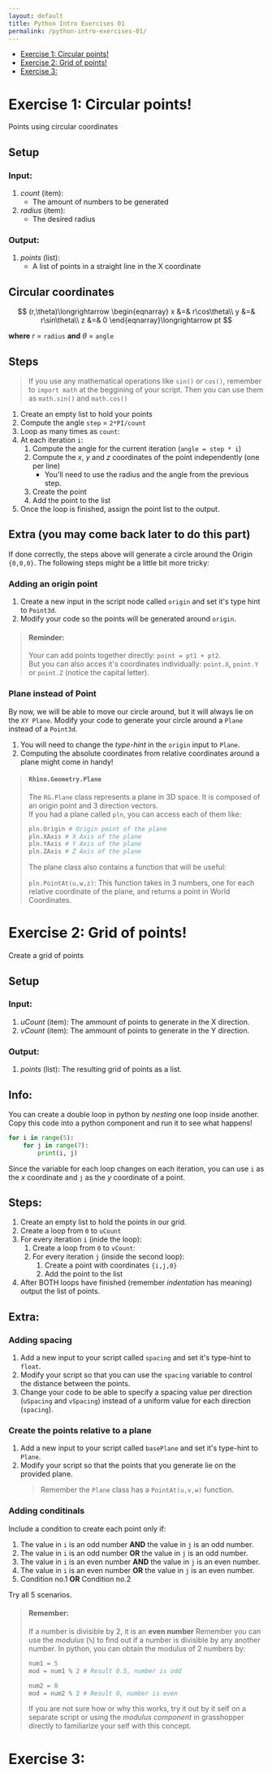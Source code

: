 ```yaml
---
layout: default
title: Python Intro Exercises 01
permalink: /python-intro-exercises-01/
---
```


- [Exercise 1: Circular points!](#exercise-1-circular-points)
- [Exercise 2: Grid of points!](#exercise-2-grid-of-points)
- [Exercise 3:](#exercise-3)

# Exercise 1: Circular points!

Points using circular coordinates

## Setup

### Input:

1. _count_ (item):
   - The amount of numbers to be generated
2. _radius_ (item):
   - The desired radius

### Output:

1. _points_ (list):
   - A list of points in a straight line in the X coordinate

## Circular coordinates

$$
(r,\theta)\longrightarrow
\begin{eqnarray}
x &=& r\cos\theta\\
y &=& r\sin\theta\\
z &=& 0
\end{eqnarray}\longrightarrow pt
$$

**where** $r$ = `radius` **and** $\theta$ = `angle`

## Steps

> If you use any mathematical operations like `sin()` or `cos()`, remember to `import math` at the beggining of your script. Then you can use them as `math.sin()` and `math.cos()`

1. Create an empty list to hold your points
2. Compute the angle `step` = `2*PI/count`
3. Loop as many times as `count`:
4. At each iteration `i`:
   1. Compute the angle for the current iteration (`angle = step * i`)
   2. Compute the $x$, $y$ and $z$ coordinates of the point independently (one per line)
      - You'll need to use the radius and the angle from the previous step.
   3. Create the point
   4. Add the point to the list
5. Once the loop is finished, assign the point list to the output.

## Extra (you may come back later to do this part)

If done correctly, the steps above will generate a circle around the Origin `{0,0,0}`. The following steps might be a little bit more tricky:

### Adding an origin point

1. Create a new input in the script node called `origin` and set it's type hint to `Point3d`.
2. Modify your code so the points will be generated around `origin`.

> #### Reminder:
>
> Your can add points together directly: `point = pt1 + pt2`.  
> But you can also acces it's coordinates individually: `point.X`, `point.Y` or `point.Z` (notice the capital letter).

### Plane instead of Point

By now, we will be able to move our circle around, but it will always lie on the `XY Plane`. Modify your code to generate your circle around a `Plane` instead of a `Point3d`.

1. You will need to change the _type-hint_ in the `origin` input to `Plane`.
2. Computing the absolute coordinates from relative coordinates around a plane might come in handy!

> #### `Rhino.Geometry.Plane`
>
> The `RG.Plane` class represents a plane in 3D space. It is composed of an origin point and 3 direction vectors.  
> If you had a plane called `pln`, you can access each of them like:
>
> ```python
> pln.Origin # Origin point of the plane
> pln.XAxis # X Axis of the plane
> pln.YAxis # Y Axis of the plane
> pln.ZAxis # Z Axis of the plane
> ```
>
> The plane class also contains a function that will be useful:
>
> `pln.PointAt(u,w,z)`: This function takes in 3 numbers, one for each relative coordinate of the plane, and returns a point in World Coordinates.

# Exercise 2: Grid of points!

Create a grid of points

## Setup

### Input:

1. _uCount_ (item): The ammount of points to generate in the X direction.
2. _vCount_ (item): The ammount of points to generate in the Y direction.

### Output:

1. _points_ (list): The resulting grid of points as a list.

## Info:

You can create a double loop in python by _nesting_ one loop inside another. Copy this code into a python component and run it to see what happens!

```python
for i in range(5):
    for j in range(7):
        print(i, j)
```

Since the variable for each loop changes on each iteration, you can use `i` as the $x$ coordinate and `j` as the $y$ coordinate of a point.

## Steps:

1. Create an empty list to hold the points in our grid.
2. Create a loop from `0` to `uCount`
3. For every iteration `i` (inide the loop):
   1. Create a loop from `0` to `vCount`:
   2. For every iteration `j` (inside the second loop):
      1. Create a point with coordinates `{i,j,0}`
      2. Add the point to the list
4. After BOTH loops have finished (remember _indentation_ has meaning) output the list of points.

## Extra:

### Adding spacing

1. Add a new input to your script called `spacing` and set it's type-hint to `float`.
2. Modify your script so that you can use the `spacing` variable to control the distance between the points.
3. Change your code to be able to specify a spacing value per direction (`uSpacing` and `vSpacing`) instead of a uniform value for each direction (`spacing`).

### Create the points relative to a plane

1. Add a new input to your script called `basePlane` and set it's type-hint to `Plane`.
2. Modify your script so that the points that you generate lie on the provided plane.
   > Remember the `Plane` class has a `PointAt(u,v,w)` function.

### Adding conditinals

Include a condition to create each point only if:

1. The value in `i` is an odd number **AND** the value in `j` is an odd number.
2. The value in `i` is an odd number **OR** the value in `j` is an odd number.
3. The value in `i` is an even number **AND** the value in `j` is an even number.
4. The value in `i` is an even number **OR** the value in `j` is an even number.
5. Condition no.1 **OR** Condition no.2

Try all 5 scenarios.

> #### Remember:
>
> If a number is divisible by 2, it is an **even number** Remember you can use the _modulus_ (`%`) to find out if a number is divisible by any another number.
> In python, you can obtain the modulus of 2 numbers by:
>
> ```python
> num1 = 5
> mod = num1 % 2 # Result 0.5, number is odd
>
> num2 = 8
> mod = num2 % 2 # Result 0, number is even
> ```
>
> If you are not sure how or why this works, try it out by it self on a separate script or using the _modulus component_ in grasshopper directly to familiarize your self with this concept.

# Exercise 3: 
